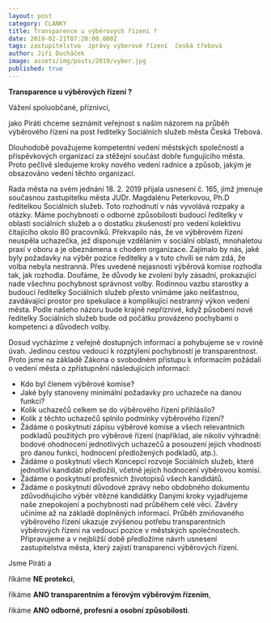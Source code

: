 ```yaml
---
layout: post
category: CLANKY
title: Transparence u výběrových řízení ?
date: 2019-02-21T07:20:00.000Z
tags: zastupitelstvo  zprávy výberové řízení  česká třebová
author: Jiří Ducháček
image: assets/img/posts/2019/vyber.jpg
published: true
---
```

**Transparence u výběrových řízení ?**


Vážení spoluobčané, příznivci,

jako Piráti chceme seznámit veřejnost s naším názorem na průběh výběrového řízení na post ředitelky
Sociálních služeb města Česká Třebová.

Dlouhodobě považujeme kompetentní vedení městských společností a příspěvkových organizací za stěžejní
součást dobře fungujícího města. Proto pečlivě sledujeme kroky nového vedení radnice a způsob, jakým
je obsazováno vedení těchto organizací.

Rada města na svém jednání 18. 2. 2019 přijala usnesení č. 165, jímž jmenuje současnou zastupitelku
města JUDr. Magdalénu Peterkovou, Ph.D ředitelkou Sociálních služeb. Toto rozhodnutí v nás vyvolává
rozpaky a otázky. Máme pochybnosti o odborné způsobilosti budoucí ředitelky v oblasti sociálních služeb
a o dostatku zkušeností pro vedení kolektivu čítajícího okolo 80 pracovníků. Překvapilo nás, že ve výběrovém
řízení neuspěla uchazečka, jež disponuje vzděláním v sociální oblasti, mnohaletou praxí v oboru a je obeznámena
s chodem organizace. Zajímalo by nás, jaké byly požadavky na výběr pozice ředitelky a v tuto chvíli se nám zdá,
že volba nebyla nestranná.
Přes uvedené nejasnosti výběrová komise rozhodla tak, jak rozhodla. Doufáme, že důvody ke zvolení byly zásadní, prokazující nade všechnu pochybnost správnost volby.
Rodinnou vazbu starostky a budoucí ředitelky Sociálních služeb přesto vnímáme jako nešťastnou,
zavdávající prostor pro spekulace a komplikující nestranný výkon vedení města. Podle našeho názoru bude krajně nepříznivé, když působení nové ředitelky Sociálních služeb bude od počátku provázeno pochybami o
kompetenci a důvodech volby.

Dosud vycházíme z veřejně dostupných informací a pohybujeme se v rovině úvah. Jedinou cestou vedoucí k rozptýlení pochybností je transparentnost. Proto jsme na základě Zákona o svobodném přístupu k informacím požádali
o vedení města o zpřístupnění následujících informací:

- Kdo byl členem výběrové komise?
- Jaké byly stanoveny minimální požadavky pro uchazeče na danou funkci?
- Kolik uchazečů celkem se do výběrového řízení přihlásilo?
- Kolik z těchto uchazečů splnilo podmínky výběrového řízení?
- Žádáme o poskytnutí zápisu výběrové komise a všech relevantních podkladů použitých pro výběrové řízení
 (například, ale nikoliv výhradně: bodové ohodnocení jednotlivých uchazečů a posouzení jejich vhodnosti
  pro danou funkci, hodnocení předložených podkladů, atp.).
- Žádáme o poskytnutí všech Koncepcí rozvoje Sociálních služeb, které jednotliví kandidáti předložili, včetně jejich    hodnocení výběrovou komisí.
- Žádáme o poskytnutí profesních životopisů všech kandidátů.
- Žádáme o poskytnutí důvodové zprávy nebo obdobného dokumentu zdůvodňujícího výběr vítězné kandidátky
Danými kroky vyjadřujeme naše znepokojení a pochybnosti nad průběhem celé věci. Závěry učiníme až na základě
doplněných informací.
Průběh zmiňovaného výběrového řízení ukazuje zvýšenou potřebu transparentních výběrových řízení na vedoucí pozice v městských společnostech.
Připravujeme a v nejbližší době předložíme návrh usnesení zastupitelstva města, který zajistí transparenci výběrových řízení.

Jsme Piráti a

říkáme **NE protekci**,

říkáme **ANO transparentním a férovým výběrovým
řízením**,

říkáme **ANO odborné, profesní a osobní způsobilosti**.

